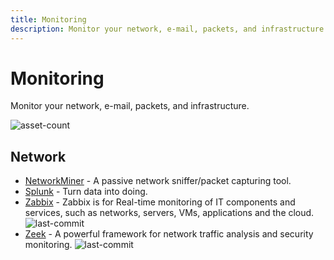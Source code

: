 ```yaml
---
title: Monitoring
description: Monitor your network, e-mail, packets, and infrastructure.
---
```


# Monitoring

Monitor your network, e-mail, packets, and infrastructure.

![asset-count](https://img.shields.io/badge/Tools%20%26%20Resources%20Available-4-757575?style=for-the-badge)

## Network

* [NetworkMiner](https://www.netresec.com/?page=NetworkMiner) - A passive network sniffer/packet capturing tool.
* [Splunk](https://www.splunk.com/) - Turn data into doing.
* [Zabbix](https://github.com/zabbix/zabbix) - Zabbix is for Real-time monitoring of IT components and services, such as networks, servers, VMs, applications and the cloud. ![last-commit](https://img.shields.io/github/last-commit/zabbix/zabbix?style=flat)
* [Zeek](https://github.com/zeek/zeek) - A powerful framework for network traffic analysis and security monitoring. ![last-commit](https://img.shields.io/github/last-commit/zeek/zeek?style=flat)